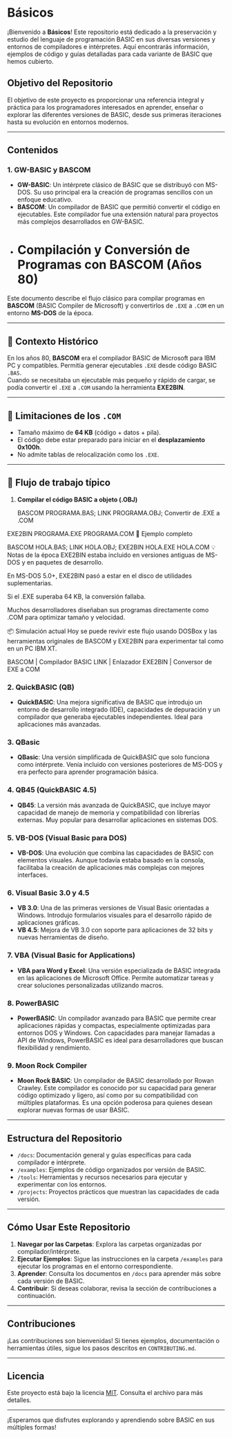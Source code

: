 # Básicos

¡Bienvenido a **Básicos**! Este repositorio está dedicado a la preservación y estudio del lenguaje de programación BASIC en sus diversas versiones y entornos de compiladores e intérpretes. Aquí encontrarás información, ejemplos de código y guías detalladas para cada variante de BASIC que hemos cubierto.

## Objetivo del Repositorio

El objetivo de este proyecto es proporcionar una referencia integral y práctica para los programadores interesados en aprender, enseñar o explorar las diferentes versiones de BASIC, desde sus primeras iteraciones hasta su evolución en entornos modernos.

---

## Contenidos

### 1. **GW-BASIC y BASCOM**
- **GW-BASIC**: Un intérprete clásico de BASIC que se distribuyó con MS-DOS. Su uso principal era la creación de programas sencillos con un enfoque educativo.
- **BASCOM**: Un compilador de BASIC que permitió convertir el código en ejecutables. Este compilador fue una extensión natural para proyectos más complejos desarrollados en GW-BASIC.
- # Compilación y Conversión de Programas con BASCOM (Años 80)

Este documento describe el flujo clásico para compilar programas en **BASCOM** (BASIC Compiler de Microsoft) y convertirlos de `.EXE` a `.COM` en un entorno **MS-DOS** de la época.

---

## 📜 Contexto Histórico
En los años 80, **BASCOM** era el compilador BASIC de Microsoft para IBM PC y compatibles. Permitía generar ejecutables `.EXE` desde código BASIC `.BAS`.  
Cuando se necesitaba un ejecutable más pequeño y rápido de cargar, se podía convertir el `.EXE` a `.COM` usando la herramienta **EXE2BIN**.

---

## 🔹 Limitaciones de los `.COM`
- Tamaño máximo de **64 KB** (código + datos + pila).
- El código debe estar preparado para iniciar en el **desplazamiento 0x100h**.
- No admite tablas de relocalización como los `.EXE`.

---

## 🔹 Flujo de trabajo típico

1. **Compilar el código BASIC a objeto (.OBJ)**
   
   BASCOM PROGRAMA.BAS;
LINK PROGRAMA.OBJ;
Convertir de .EXE a .COM


EXE2BIN PROGRAMA.EXE PROGRAMA.COM
🔹 Ejemplo completo

BASCOM HOLA.BAS;
LINK HOLA.OBJ;
EXE2BIN HOLA.EXE HOLA.COM
💡 Notas de la época
EXE2BIN estaba incluido en versiones antiguas de MS-DOS y en paquetes de desarrollo.

En MS-DOS 5.0+, EXE2BIN pasó a estar en el disco de utilidades suplementarias.

Si el .EXE superaba 64 KB, la conversión fallaba.

Muchos desarrolladores diseñaban sus programas directamente como .COM para optimizar tamaño y velocidad.

📦 Simulación actual
Hoy se puede revivir este flujo usando DOSBox y las herramientas originales de BASCOM y EXE2BIN para experimentar tal como en un PC IBM XT.


BASCOM  | Compilador BASIC
LINK    | Enlazador
EXE2BIN | Conversor de EXE a COM



### 2. **QuickBASIC (QB)**
- **QuickBASIC**: Una mejora significativa de BASIC que introdujo un entorno de desarrollo integrado (IDE), capacidades de depuración y un compilador que generaba ejecutables independientes. Ideal para aplicaciones más avanzadas.

### 3. **QBasic**
- **QBasic**: Una versión simplificada de QuickBASIC que solo funciona como intérprete. Venía incluido con versiones posteriores de MS-DOS y era perfecto para aprender programación básica.

### 4. **QB45 (QuickBASIC 4.5)**
- **QB45**: La versión más avanzada de QuickBASIC, que incluye mayor capacidad de manejo de memoria y compatibilidad con librerías externas. Muy popular para desarrollar aplicaciones en sistemas DOS.

### 5. **VB-DOS (Visual Basic para DOS)**
- **VB-DOS**: Una evolución que combina las capacidades de BASIC con elementos visuales. Aunque todavía estaba basado en la consola, facilitaba la creación de aplicaciones más complejas con mejores interfaces.

### 6. **Visual Basic 3.0 y 4.5**
- **VB 3.0**: Una de las primeras versiones de Visual Basic orientadas a Windows. Introdujo formularios visuales para el desarrollo rápido de aplicaciones gráficas.
- **VB 4.5**: Mejora de VB 3.0 con soporte para aplicaciones de 32 bits y nuevas herramientas de diseño.

### 7. **VBA (Visual Basic for Applications)**
- **VBA para Word y Excel**: Una versión especializada de BASIC integrada en las aplicaciones de Microsoft Office. Permite automatizar tareas y crear soluciones personalizadas utilizando macros.

### 8. **PowerBASIC**
- **PowerBASIC**: Un compilador avanzado para BASIC que permite crear aplicaciones rápidas y compactas, especialmente optimizadas para entornos DOS y Windows. Con capacidades para manejar llamadas a API de Windows, PowerBASIC es ideal para desarrolladores que buscan flexibilidad y rendimiento.

### 9. **Moon Rock Compiler**
- **Moon Rock BASIC**: Un compilador de BASIC desarrollado por Rowan Crawley. Este compilador es conocido por su capacidad para generar código optimizado y ligero, así como por su compatibilidad con múltiples plataformas. Es una opción poderosa para quienes desean explorar nuevas formas de usar BASIC.

---

## Estructura del Repositorio

- `/docs`: Documentación general y guías específicas para cada compilador e intérprete.
- `/examples`: Ejemplos de código organizados por versión de BASIC.
- `/tools`: Herramientas y recursos necesarios para ejecutar y experimentar con los entornos.
- `/projects`: Proyectos prácticos que muestran las capacidades de cada versión.

---

## Cómo Usar Este Repositorio

1. **Navegar por las Carpetas**: Explora las carpetas organizadas por compilador/intérprete.
2. **Ejecutar Ejemplos**: Sigue las instrucciones en la carpeta `/examples` para ejecutar los programas en el entorno correspondiente.
3. **Aprender**: Consulta los documentos en `/docs` para aprender más sobre cada versión de BASIC.
4. **Contribuir**: Si deseas colaborar, revisa la sección de contribuciones a continuación.

---

## Contribuciones

¡Las contribuciones son bienvenidas! Si tienes ejemplos, documentación o herramientas útiles, sigue los pasos descritos en `CONTRIBUTING.md`.

---

## Licencia

Este proyecto está bajo la licencia [MIT](LICENSE). Consulta el archivo para más detalles.

---

¡Esperamos que disfrutes explorando y aprendiendo sobre BASIC en sus múltiples formas!
